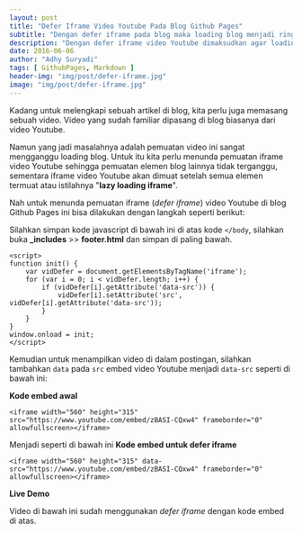 ```yaml
---
layout: post
title: "Defer Iframe Video Youtube Pada Blog Github Pages"
subtitle: "Dengan defer iframe pada blog maka loading blog menjadi ringan."
description: "Dengan defer iframe video Youtube dimaksudkan agar loading iframe tidak mengganggu loading blog."
date: 2016-06-06
author: "Adhy Suryadi"
tags: [ GithubPages, Markdown ]
header-img: "img/post/defer-iframe.jpg"
image: "img/post/defer-iframe.jpg"
---
```


Kadang untuk melengkapi sebuah artikel di blog, kita perlu juga memasang sebuah video. Video yang sudah familiar dipasang di blog biasanya dari video Youtube.

Namun yang jadi masalahnya adalah pemuatan video ini sangat mengganggu loading blog. Untuk itu kita perlu menunda pemuatan iframe video Youtube sehingga pemuatan elemen blog lainnya tidak terganggu, sementara iframe video Youtube akan dimuat setelah semua elemen termuat atau istilahnya "**lazy loading iframe**".

Nah untuk menunda pemuatan iframe (*defer iframe*) video Youtube di blog Github Pages ini bisa dilakukan dengan langkah seperti berikut:

Silahkan simpan kode javascript di bawah ini di atas kode `</body`, silahkan buka **_includes** >> **footer.html** dan simpan di paling bawah.

```
<script>
function init() {
    var vidDefer = document.getElementsByTagName('iframe');
    for (var i = 0; i < vidDefer.length; i++) {
        if (vidDefer[i].getAttribute('data-src')) {
            vidDefer[i].setAttribute('src', vidDefer[i].getAttribute('data-src'));
        }
    }
}
window.onload = init;
</script>
```

Kemudian untuk menampilkan video di dalam postingan, silahkan tambahkan `data` pada `src` embed video Youtube menjadi `data-src` seperti di bawah ini:

**Kode embed awal**

```
<iframe width="560" height="315" src="https://www.youtube.com/embed/zBASI-CQxw4" frameborder="0" allowfullscreen></iframe>
```

Menjadi seperti di bawah ini **Kode embed untuk defer iframe**

```
<iframe width="560" height="315" data-src="https://www.youtube.com/embed/zBASI-CQxw4" frameborder="0" allowfullscreen></iframe>
```

**Live Demo**

Video di bawah ini sudah menggunakan *defer iframe* dengan kode embed di atas.

<iframe width="560" height="315" data-src="https://www.youtube.com/embed/zBASI-CQxw4" frameborder="0" allowfullscreen></iframe>
